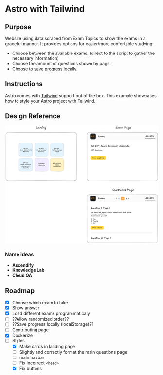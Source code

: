 # Astro with Tailwind

## Purpose

Website using data scraped from Exam Topics to show the exams in a graceful manner. It provides options for easier/more confortable studying:

- Choose between the available exams. (direct to the script to gather the necessary information)
- Choose the amount of questions shown by page.
- Choose to save progress locally.

## Instructions

Astro comes with [Tailwind](https://tailwindcss.com) support out of the box. This example showcases how to style your Astro project with Tailwind.

## Design Reference

![Design Idea](img/Untitled-2023-06-01-2325.png)

### Name ideas

- **Ascendify**
- **Knowledge Lab**
- **Cloud QA**

## Roadmap

- [x] Choose which exam to take
- [x] Show answer
- [x] Load different exams programmaticaly
- [ ] ??Allow randomized order??
- [ ] ??Save progress locally (localStorage)??
- [ ] Contributing page
- [x] Dockerize
- [ ] Styles
  - [x] Make cards in landing page
  - [ ] Slightly and correctly format the main questions page
  - [ ] main navbar
  - [ ] Fix incorrect `<head>`
  - [x] Fix buttons
